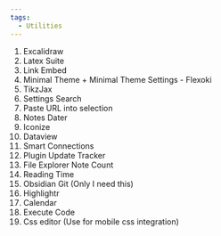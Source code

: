 ```yaml
---
tags:
  - Utilities
---
```

01. Excalidraw
02. Latex Suite
03. Link Embed
04. Minimal Theme + Minimal Theme Settings - Flexoki
05. TikzJax
06. Settings Search
07. Paste URL into selection
08. Notes Dater
09. Iconize 
10. Dataview
11. Smart Connections
12. Plugin Update Tracker
13. File Explorer Note Count
14. Reading Time
15. Obsidian Git (Only I need this)
16. Highlightr
17. Calendar
18. Execute Code
19. Css editor (Use for mobile css integration)